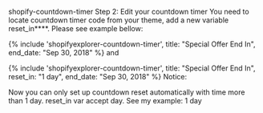 shopify-countdown-timer
Step 2: Edit your countdown timer You need to locate countdown timer code from your theme, add a new variable reset_in****. Please see example bellow:

{% include 'shopifyexplorer-countdown-timer', title: "Special Offer End In", end_date: "Sep 30, 2018" %}
and

{% include 'shopifyexplorer-countdown-timer', title: "Special Offer End In", reset_in: "1 day", end_date: "Sep 30, 2018" %}
Notice:

Now you can only set up countdown reset automatically with time more than 1 day. reset_in var accept day. See my example: 1 day
